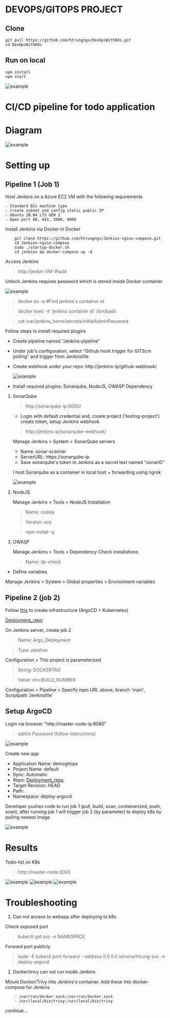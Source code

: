 # DEVOPS/GITOPS PROJECT

## Clone 
```
git pull https://github.com/htrungngx/DevOpsWithK8s.git
cd DevOpsWithK8s
```
## Run on local

```
npm install
npm start
```
![example](/images/Demo1.png)

# CI/CD pipeline for todo application
# Diagram 
![example](/images/Diagram.png)

# Setting up 
## Pipeline 1 (Job 1)
Host Jenkins on a Azure EC2 VM with the following requirements 

    - Standard B2s machine type
    - Create subnet and config static public IP 
    - Ubuntu 20.04 LTS GEN 2
    - Open port 80, 443, 3000, 9000


Install Jenkins via Docker in Docker 
```
    git clone https://github.com/htrungngx/Jenkins-nginx-compose.git 
    cd Jenkins-nginx-compose 
    sudo ./startup-docker.sh 
    cd jenkins && docker-compose up -d
```

Access Jenkins
>http://jenkin-VM-IPadd

Unlock Jenkins requires password which is stored inside Docker container

![example](images/Jenkins_config.png)
>docker ps -a #Find jenkins's container id

>docker exec -it 'jenkins container id' /bin/bash 

>cat /var/jenkins_home/secrets/initialAdminPassword

Follow steps to install required plugins

- Create pipeline named "Jenkins-pipeline"
- Under job's configuration, select "Github hook trigger for GITScm polling" and trigger from Jenkinsfile
- Create webhook under your repo: http://jenkins-ip/github-webhook/

    ![example](images/Jenkin_config2.png)

- Install required plugins: Sonarqube, NodeJS, OWASP Dependency

1. SonarQube

    >http://sonarqube-ip:9000/ 
    - Login with default credential and, create project ('testing-project') create token, setup Jenkins webhook

    >http://jenkins-ip/sonarqube-webhook/


    Manage Jenkins > System > SonarQube servers
    - Name: sonar-scanner
    - ServerURL: https://sonarqube-ip
    - Save sonarqube's token in Jenkins as a secret text named "sonarID"

    I host Sonarqube as a container in local host + forwarding using ngrok 

    ![example](images/Sonar_config1.png)
    
2. NodeJS 

    Manage Jenkins > Tools > NodeJS Installation 

    >Name: nodejs

    >Version: any

    >npm install -g

3. OWASP 

    Manage Jenkins > Tools > Dependency-Check installations

    >Name: dp-check

- Define variables 

 Manage Jenkins > System > Global properties > Environment variables

## Pipeline 2 (job 2)

Follow [this](https://github.com/htrungngx/gitops-project) to create infrastructure (ArgoCD + Kubernetes)

[Deployment_repo](https://github.com/htrungngx/ArgoCD_Deployments)

On Jenkins server, create job 2

>Name: Argo_Deployment

>Type: pipeline

Configuration > This project is parameterized 

>String: DOCKERTAG

>Value: env.BUILD_NUMBER

Configuration > Pipeline > Specify repo URL above, branch 'main', Scriptpath 'Jenkinsfile'

## Setup ArgoCD 

Login via browser "http://master-node-ip:8080"
>admin
>Password (follow instructions)

![example](images/ArgoCD.png)

Create new app

- Application Name: demogitops
- Project Name: default
- Sync: Automatic
- Repo: [Deployment_repo](https://github.com/htrungngx/ArgoCD_Deployments)
- Target Revision: HEAD
- Path: .
- Namespace: deploy-argocd

Developer pushes code to run job 1 (pull, build, scan, containerized, push, scan), after running job 1 will trigger job 2 (by parameter) to deploy k8s by pulling newest image

![example](images/ArgoCD2.png)

# Results

Todo-list on K8s 
>http://master-node:3000

![example](images/Jenkins-job1.png)
![example](images/Jenkins-job2.png)
![example](images/Todo.png)


# Troubleshooting

1. Can not access to webapp after deploying to k8s

Check exposed port
>kubectl get svc -n NAMESPACE

Forward port publicly 
>sudo -E  kubectl port-forward --address 0.0.0.0 service/htrung-svc -n deploy-argocd 

2. Docker/trivy can not run inside Jenkins

Mount Docker/Trivy into Jenkins's container. Add these into docker-compose for Jenkins

```
    - /var/run/docker.sock:/var/run/docker.sock
    - /usr/local/bin/trivy:/usr/local/bin/trivy
```

continue...
